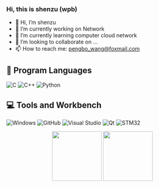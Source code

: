 ### Hi, this is shenzu (wpb)

- 👋 Hi, I’m shenzu
- 🔭 I’m currently working on Network
- 🌱 I’m currently learning computer cloud network
- 👯 I’m looking to collaborate on ...
- 📫 How to reach me: pengbo_wang@foxmail.com

##  🚀 Program Languages

![C](https://img.shields.io/badge/c-3399ff?style=flat&logo=c)
![C++](https://img.shields.io/badge/C++-00599C?style=flat&logo=cplusplus)
![Python](https://img.shields.io/badge/Python-ffff00?style=flat&logo=Python)

## 💻 Tools and Workbench

![Windows](https://img.shields.io/badge/Windows-8a2be2?style=flat&logo=windows)
![GitHub](https://img.shields.io/badge/GitHub-d8bfd8?style=flat&logo=github)
![Visual Studio](https://img.shields.io/badge/Visual%20Studio-9999ff?logo=Visual%20Studio&style=flat)
![Qt](https://img.shields.io/badge/Qt-006666?logo=qt&style=flat)
![STM32](https://img.shields.io/badge/STM32-03234b?logo=STMicroelectronics&style=flat)


<div align="center">
  <img height="130px" src="https://github-readme-stats.vercel.app/api?username=shenzuzhenwang&hide_title=true&hide_border=true&show_icons=trueline_height=21&text_color=000&icon_color=000&bg_color=0,ea6161,ffc64d,fffc4d,52fa5a&theme=graywhite" />
  <img height="130px" src="https://github-readme-stats.vercel.app/api/top-langs/?username=shenzuzhenwang&hide_title=true&hide_border=true&layout=compact&langs_count=6&text_color=000&icon_color=fff&bg_color=0,52fa5a,4dfcff,c64dff&theme=graywhite" />
</div>

